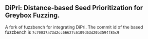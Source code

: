## DiPri: Distance-based Seed Prioritization for Greybox Fuzzing.

A fork of fuzzbench for integrating DiPri. The commit id of the based fuzzbench is `7c70037a73d2cc66627c6109d53d20b3594f85c9`
